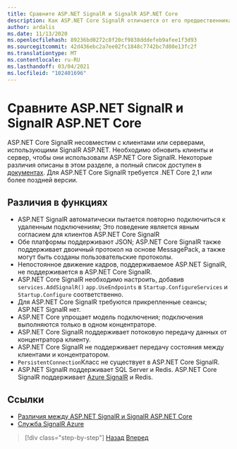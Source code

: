 ```yaml
---
title: Сравните ASP.NET SignalR и SignalR ASP.NET Core
description: Как ASP.NET Core SignalR отличается от его предшественника, ASP.NET SignalR?
author: ardalis
ms.date: 11/13/2020
ms.openlocfilehash: 89236bd0272c8f20cf9838dddefeb9afee1f3d93
ms.sourcegitcommit: 42d436ebc2a7ee02fc1848c7742bc7d80e13fc2f
ms.translationtype: MT
ms.contentlocale: ru-RU
ms.lasthandoff: 03/04/2021
ms.locfileid: "102401696"
---
```

# <a name="compare-aspnet-signalr-and-aspnet-core-signalr"></a>Сравните ASP.NET SignalR и SignalR ASP.NET Core

ASP.NET Core SignalR несовместим с клиентами или серверами, использующими SignalR ASP.NET. Необходимо обновить клиенты и сервер, чтобы они использовали ASP.NET Core SignalR. Некоторые различия описаны в этом разделе, а полный список доступен в [документах](/aspnet/core/signalr/version-differences). Для ASP.NET Core SignalR требуется .NET Core 2,1 или более поздней версии.

## <a name="feature-differences"></a>Различия в функциях

- ASP.NET SignalR автоматически пытается повторно подключиться к удаленным подключениям; Это поведение является явным согласием для клиентов ASP.NET Core SignalR
- Обе платформы поддерживают JSON; ASP.NET Core SignalR также поддерживает двоичный протокол на основе MessagePack, а также могут быть созданы пользовательские протоколы.
- Непостоянное движение кадров, поддерживаемое ASP.NET SignalR, не поддерживается в ASP.NET Core SignalR.
- ASP.NET Core SignalR необходимо настроить, добавив `services.AddSignalR()` `app.UseEndpoints` в `Startup.ConfigureServices` и `Startup.Configure` соответственно.
- Для ASP.NET Core SignalR требуются прикрепленные сеансы; ASP.NET SignalR нет.
- ASP.NET Core упрощает модель подключения; подключения выполняются только в одном концентраторе.
- ASP.NET Core SignalR поддерживает потоковую передачу данных от концентратора клиенту.
- ASP.NET Core SignalR не поддерживает передачу состояния между клиентами и концентратором.
- `PersistentConnection`Класс не существует в ASP.NET Core SignalR.
- ASP.NET SignalR поддерживает SQL Server и Redis. ASP.NET Core SignalR поддерживает [Azure SignalR](/azure/azure-signalr/) и Redis.

## <a name="references"></a>Ссылки

- [Различия между ASP.NET SignalR и SignalR ASP.NET Core](/aspnet/core/signalr/version-differences)
- [Служба SignalR Azure](/azure/azure-signalr/)

>[!div class="step-by-step"]
>[Назад](razor-differences.md)
>[Вперед](testing-differences.md)
